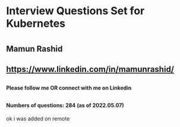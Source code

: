 #
#  Interview Questions Set for Kubernetes
#
##          Mamun Rashid
##
##      https://www.linkedin.com/in/mamunrashid/   
##
####        Please follow me OR  connect with me on Linkedin
##
####    Numbers of questions: 284 (as of 2022.05.07)
####   




ok i was added on remote
